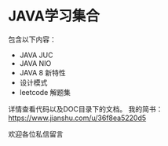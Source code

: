 # JAVA学习集合
  包含以下内容：
- JAVA JUC 
- JAVA NIO 
- JAVA 8 新特性
- 设计模式
- leetcode 解题集

详情查看代码以及DOC目录下的文档。
我的简书：https://www.jianshu.com/u/36f8ea5220d5

欢迎各位私信留言
